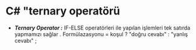 # C# "ternary operatörü
* ***Ternary Operator :*** IF-ELSE operatörleri ile yapılan işlemleri tek satırda yapmamızı sağlar . Formülazasyonu =  koşul ? "doğru cevabı"  :  "yanlış cevabı" ;
